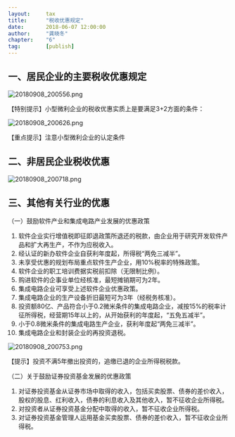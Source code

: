 ```yaml
---  
layout:     tax   
title:      "税收优惠规定"  
date:       2018-06-07 12:00:00  
author:     "龚晓冬"  
chapter:	"6"
tag:		[publish] 
---
```



## 一、居民企业的主要税收优惠规定

![20180908_200556.png](http://static.cocolian.cn/img/20180908_200556.png)

【特别提示】小型微利企业的税收优惠实质上是要满足3+2方面的条件：

![20180908_200626.png](http://static.cocolian.cn/img/20180908_200626.png)

【重点提示】注意小型微利企业的认定条件

## 二、非居民企业税收优惠

![20180908_200718.png](http://static.cocolian.cn/img/20180908_200718.png)

## 三、其他有关行业的优惠

（一）鼓励软件产业和集成电路产业发展的优惠政策
1. 软件企业实行增值税即征即退政策所退还的税款，由企业用于研究开发软件产品和扩大再生产，不作为应税收入。
2. 经认证的新办软件企业自获利年度起，所得税“两免三减半”。
3. 未享受优惠的规划布局重点软件生产企业，用10%税率的特殊政策。
4. 软件企业的职工培训费据实税前扣除（无限制比例）。
5. 购进软件的企事业单位经核准，最短摊销期可为2年。
6. 集成电路企业可享受上述软件企业优惠政策。
7. 集成电路企业的生产设备折旧最短可为3年（经税务核准）。
8. 投资额80亿、产品符合小于0.2微米条件的集成电路企业，减按15%的税率计征所得税，经营期15年以上的，从开始获利的年度起，“五免五减半”。
9. 小于0.8微米条件的集成电路生产企业，获利年度起“两免三减半”。
10. 集成电路企业和封装企业的再投资退税。

![20180908_200753.png](http://static.cocolian.cn/img/20180908_200753.png)

【提示】投资不满5年撤出投资的，追缴已退的企业所得税税款。

（二）关于鼓励证券投资基金发展的优惠政策 
1. 对证券投资基金从证券市场中取得的收入，包括买卖股票、债券的差价收入，股权的股息、红利收入，债券的利息收入及其他收入，暂不征收企业所得税。
2. 对投资者从证券投资基金分配中取得的收入，暂不征收企业所得税。
3. 对证券投资基金管理人运用基金买卖股票、债券的差价收入，暂不征收企业所得税。